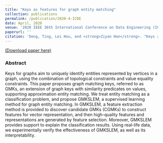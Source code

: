 ```yaml
---
title: "Keys as features for graph entity matching"
collection: publications
permalink: /publication/2020-4-ICDE
date: April, 2020
venue: '2020 IEEE 36th International Conference on Data Engineering (ICDE)'
paperurl: ''
citation: 'Deng, Ting, Lei Hou, and <strong>Ziyan Han</strong>. "Keys as features for graph entity matching." 2020 IEEE 36th International Conference on Data Engineering (ICDE). IEEE, 2020.'
---
```

[(Download paper here)](https:philo-vanguard.github.io/files/papers/GMKs-ICDE20.pdf)


### Abstract

Keys for graphs aim to uniquely identify entities represented by vertices in a graph, using the combination of topological constraints and value equality constraints. This paper proposes graph matching keys, referred to as GMKs, an extension of graph keys with similarity predicates on values, supporting approximation entity matching. We treat entity matching as a classification problem, and propose GMKSLEM, a supervised learning method for graph entity matching. In GMKSLEM, a feature extraction method is provided to discover candidate GMKs (CGMKs) to construct features for vector representation, and then high-quality features and representations are generated by feature selection. Moreover, GMKSLEM provides support to explain the classification results. Using real-life data, we experimentally verify the effectiveness of GMKSLEM, as well as its interpretability.

